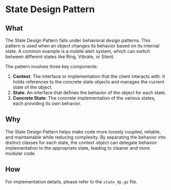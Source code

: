 # State Design Pattern

## What
The State Design Pattern falls under behavioral design patterns. This pattern is used when an object changes its behavior based on its internal state. A common example is a mobile alert system, which can switch between different states like Ring, Vibrate, or Silent.

The pattern involves three key components:

1. **Context**: The interface or implementation that the client interacts with. It holds references to the concrete state objects and manages the current state of the object.
2. **State**: An interface that defines the behavior of the object for each state.
3. **Concrete State**: The concrete implementation of the various states, each providing its own behavior.

## Why
The State Design Pattern helps make code more loosely coupled, reliable, and maintainable while reducing complexity. By separating the behavior into distinct classes for each state, the context object can delegate behavior implementation to the appropriate state, leading to cleaner and more modular code.

## How
For implementation details, please refer to the `state_dp.go` file.
